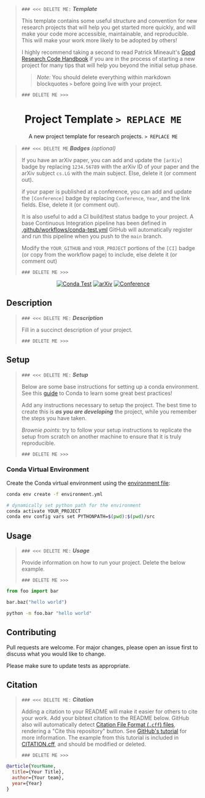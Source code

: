> `### <<< DELETE ME:` ***Template***
>  
> This template contains some useful structure and convention for new research
> projects that will help you get started more quickly, and will make your
> code more accessible, maintainable, and reproducible. This will make your
> work more likely to be adopted by others!
>
> I highly recommend taking a second to read Patrick Mineault's
> [Good Research Code Handbook](https://goodresearch.dev/index.html) if you are
> in the process of starting a new project for many tips that will help you
> beyond the initial setup phase.
>
> > *Note:* You should delete everything within markdown blockquotes `>` before
> going live with your project.
> 
> `### DELETE ME >>>`


<div align="center">


<!-- TITLE -->
# Project Template `> REPLACE ME`
A new project template for research projects. `> REPLACE ME`

<!-- BADGES -->
> <div align="left">
> 
> `### <<< DELETE ME` ***Badges*** *(optional)*
>  
> If you have an arXiv paper, you can add and update the `[arXiv]` badge by
> replacing `1234.56789` with the arXiv ID of your paper and the arXiv
> subject `cs.LG` with the main subject. Else, delete it (or comment out).
>
> if your paper is published at a conference, you can add and update the
> `[Conference]` badge by replacing `Conference`, `Year`, and the link fields.
> Else, delete it (or comment out).
> 
> It is also useful to add a CI build/test status badge to your project. A base
> Continuous Integration pipeline has been defined in [.github/workflows/conda-test.yml](.github/workflows/conda-test.yml)
> GitHub will automatically register and run this pipeline when you push to the
> `main` branch.
> 
> Modify the `YOUR_GITHUB` and `YOUR_PROJECT` portions of the `[CI]` badge
> (or copy from the workflow page) to include, else delete it (or comment out)
> 
> 
> `### DELETE ME >>>`
>
> </div>

[![Conda Test](https://github.com/ellisbrown/research-project/actions/workflows/conda-test.yml/badge.svg)](https://github.com/ellisbrown/research-project/actions/workflows/conda-test.yml)
[![arXiv](https://img.shields.io/badge/cs.LG-arXiv:1234.56789-b31b1b.svg)](https://arxiv.org/abs/1234.56789)
[![Conference](https://img.shields.io/badge/Conference-year-4b44ce.svg)](https://yourconference.org/2020)

</div>


<!-- DESCRIPTION -->
## Description
> `### <<< DELETE ME:` ***Description***
>  
> Fill in a succinct description of your project.
> 
> `### DELETE ME >>>`


<!-- SETUP -->
## Setup

> `### <<< DELETE ME:` ***Setup***
>  
> Below are some base instructions for setting up a conda environment. See this
> [guide](https://carpentries-incubator.github.io/introduction-to-conda-for-data-scientists/)
> to Conda to learn some great best practices!
> 
> Add any instructions necessary to setup the project. The best time to create
> this is ***as you are developing*** the project, while you remember the steps
> you have taken.
>
> *Brownie points*: try to follow your setup instructions to replicate the setup
> from scratch on another machine to ensure that it is truly reproducible.
> 
> `### DELETE ME >>>`


### Conda Virtual Environment

Create the Conda virtual environment using the [environment file](environment.yml):
```bash
conda env create -f environment.yml

# dynamically set python path for the environment
conda activate YOUR_PROJECT
conda env config vars set PYTHONPATH=$(pwd):$(pwd)/src
```


<!-- USAGE -->
## Usage
> `### <<< DELETE ME:` ***Usage***
>  
> Provide information on how to run your project. Delete the below example.
> 
> `### DELETE ME >>>`

```python
from foo import bar

bar.baz("hello world")
```

```bash
python -m foo.bar "hello world"
```


<!-- CONTRIBUTING -->
## Contributing
Pull requests are welcome. For major changes, please open an issue first to discuss what you would like to change.

Please make sure to update tests as appropriate.


<!-- CITATION -->
## Citation

> `### <<< DELETE ME:` ***Citation***
>  
> Adding a citation to your README will make it easier for others to cite your
> work. Add your bibtext citation to the README below. GitHub also will
>  automatically detect [Citation File Format (`.cff`) files](https://citation-file-format.github.io/),
> rendering a "Cite this repository" button. See [GitHub's tutorial](https://docs.github.com/en/repositories/managing-your-repositorys-settings-and-features/customizing-your-repository/about-citation-files)
> for more information. The example from this tutorial is included in 
> [CITATION.cff](CITATION.cff), and should be modified or deleted.
> 
> `### DELETE ME >>>`


```bibtex
@article{YourName,
  title={Your Title},
  author={Your team},
  year={Year}
}
```

